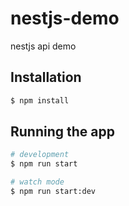 # nestjs-demo
nestjs api demo

## Installation

```bash
$ npm install
```

## Running the app

```bash
# development
$ npm run start

# watch mode
$ npm run start:dev
